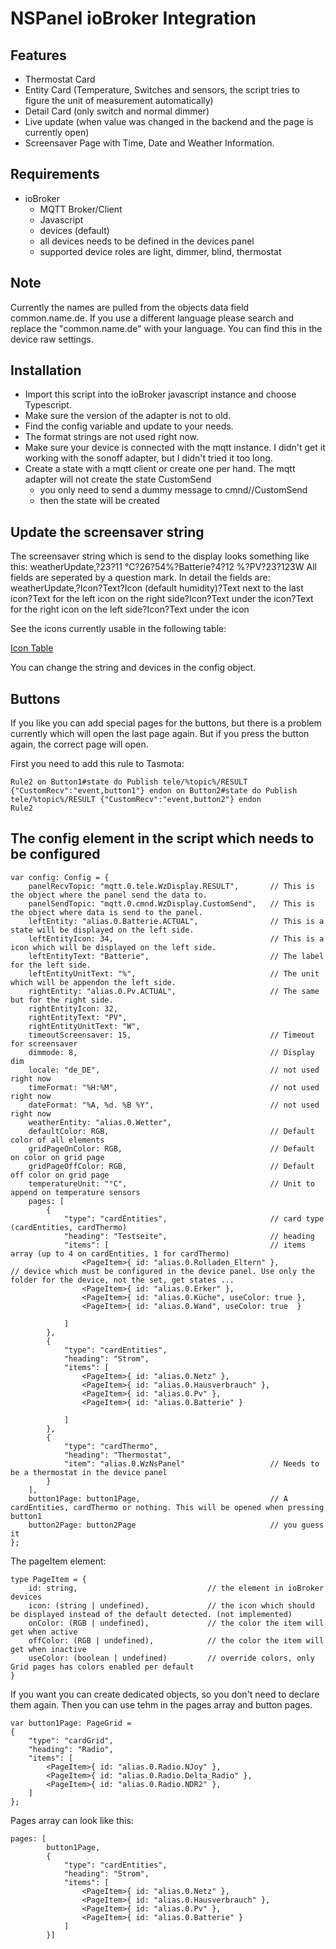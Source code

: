 # NSPanel ioBroker Integration

## Features

- Thermostat Card
- Entity Card (Temperature, Switches and sensors, the script tries to figure the unit of measurement automatically)
- Detail Card (only switch and normal dimmer)
- Live update (when value was changed in the backend and the page is currently open)
- Screensaver Page with Time, Date and Weather Information.

## Requirements
- ioBroker
  - MQTT Broker/Client
  - Javascript
  - devices (default)
  - all devices needs to be defined in the devices panel
  - supported device roles are light, dimmer, blind, thermostat

## Note
Currently the names are pulled from the objects data field common.name.de.
If you use a different language please search and replace the "common.name.de" with your language. 
You can find this in the device raw settings.

  
## Installation
- Import this script into the ioBroker javascript instance and choose Typescript.
- Make sure the version of the adapter is not to old.
- Find the config variable and update to your needs.
- The format strings are not used right now.
- Make sure your device is connected with the mqtt instance. I didn't get it working with the sonoff adapter, but I didn't tried it too long.
- Create a state with a mqtt client or create one per hand. The mqtt adapter will not create the state CustomSend
    - you only need to send a dummy message to cmnd/<yourPanel>/CustomSend 
    - then the state will be created 

## Update the screensaver string
The screensaver string which is send to the display looks something like this:
weatherUpdate,?23?11 °C?26?54%?Batterie?4?12 %?PV?23?123W
All fields are seperated by a question mark. In detail the fields are:
weatherUpdate,?Icon?Text?Icon (default humidity)?Text next to the last icon?Text for the left icon on the right side?Icon?Text under the icon?Text for the right icon on the left side?Icon?Text under the icon

See the icons currently usable in the following table:

[Icon Table](../HMI#icons-ids)

You can change the string and devices in the config object.

## Buttons
If you like you can add special pages for the buttons, but there is a problem currently which will open the last page again. But if you press the button again, the correct page will open.

First you need to add this rule to Tasmota:

```
Rule2 on Button1#state do Publish tele/%topic%/RESULT {"CustomRecv":"event,button1"} endon on Button2#state do Publish tele/%topic%/RESULT {"CustomRecv":"event,button2"} endon
Rule2
```

## The config element in the script which needs to be configured
```
var config: Config = {
    panelRecvTopic: "mqtt.0.tele.WzDisplay.RESULT",       // This is the object where the panel send the data to.
    panelSendTopic: "mqtt.0.cmnd.WzDisplay.CustomSend",   // This is the object where data is send to the panel.
    leftEntity: "alias.0.Batterie.ACTUAL",                // This is a state will be displayed on the left side.
    leftEntityIcon: 34,                                   // This is a icon which will be displayed on the left side.  
    leftEntityText: "Batterie",                           // The label for the left side.  
    leftEntityUnitText: "%",                              // The unit which will be appendon the left side.  
    rightEntity: "alias.0.Pv.ACTUAL",                     // The same but for the right side.
    rightEntityIcon: 32,
    rightEntityText: "PV",
    rightEntityUnitText: "W",                                                                                     
    timeoutScreensaver: 15,                               // Timeout for screensaver
    dimmode: 8,                                           // Display dim
    locale: "de_DE",                                      // not used right now
    timeFormat: "%H:%M",                                  // not used right now
    dateFormat: "%A, %d. %B %Y",                          // not used right now
    weatherEntity: "alias.0.Wetter",
    defaultColor: RGB,                                    // Default color of all elements
    gridPageOnColor: RGB,                                 // Default on color on grid page
    gridPageOffColor: RGB,                                // Default off color on grid page
    temperatureUnit: "°C",                                // Unit to append on temperature sensors
    pages: [
        {
            "type": "cardEntities",                       // card type (cardEntities, cardThermo)
            "heading": "Testseite",                       // heading
            "items": [                                    // items array (up to 4 on cardEntities, 1 for cardThermo)
                <PageItem>{ id: "alias.0.Rolladen_Eltern" },                // device which must be configured in the device panel. Use only the folder for the device, not the set, get states ...
                <PageItem>{ id: "alias.0.Erker" },
                <PageItem>{ id: "alias.0.Küche", useColor: true },
                <PageItem>{ id: "alias.0.Wand", useColor: true  }

            ]
        },
        {
            "type": "cardEntities",
            "heading": "Strom",
            "items": [
                <PageItem>{ id: "alias.0.Netz" },
                <PageItem>{ id: "alias.0.Hausverbrauch" },
                <PageItem>{ id: "alias.0.Pv" },
                <PageItem>{ id: "alias.0.Batterie" }

            ]
        },
        {
            "type": "cardThermo",
            "heading": "Thermostat",
            "item": "alias.0.WzNsPanel"                   // Needs to be a thermostat in the device panel
        }
    ],
    button1Page: button1Page,                             // A cardEntities, cardThermo or nothing. This will be opened when pressing button1 
    button2Page: button2Page                              // you guess it 
};
```

The pageItem element:
```
type PageItem = {
    id: string,                             // the element in ioBroker devices 
    icon: (string | undefined),             // the icon which should be displayed instead of the default detected. (not implemented)
    onColor: (RGB | undefined),             // the color the item will get when active
    offColor: (RGB | undefined),            // the color the item will get when inactive
    useColor: (boolean | undefined)         // override colors, only Grid pages has colors enabled per default
}
```


If you want you can create dedicated objects, so you don't need to declare them again. Then you can use tehm in the pages array and button pages.

```
var button1Page: PageGrid =
{
    "type": "cardGrid",
    "heading": "Radio",
    "items": [
        <PageItem>{ id: "alias.0.Radio.NJoy" },
        <PageItem>{ id: "alias.0.Radio.Delta_Radio" },
        <PageItem>{ id: "alias.0.Radio.NDR2" },
    ]
};
```

Pages array can look like this:

```
pages: [
        button1Page,
        {
            "type": "cardEntities",
            "heading": "Strom",
            "items": [
                <PageItem>{ id: "alias.0.Netz" },
                <PageItem>{ id: "alias.0.Hausverbrauch" },
                <PageItem>{ id: "alias.0.Pv" },
                <PageItem>{ id: "alias.0.Batterie" }
            ]
        }]
```